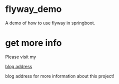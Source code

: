 # flyway_demo
A demo of how to use flyway in springboot.
# get more info
Please visit my 

[blog address](http://www.rogermaster.top/passages/SpringBoot%E4%B8%AD%E4%BD%BF%E7%94%A8flyway%E5%81%9A%E5%A5%BD%E6%95%B0%E6%8D%AE%E5%BA%93%E7%89%88%E6%9C%AC%E6%8E%A7%E5%88%B6/)

blog address for more information about this project!